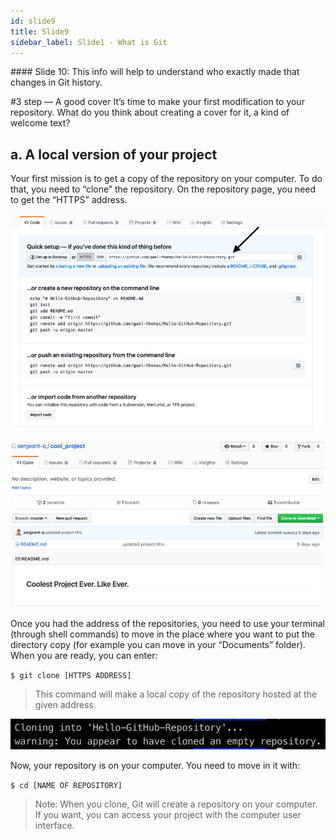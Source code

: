 ```yaml
---
id: slide9
title: Slide9
sidebar_label: Slide1 - What is Git
---
```


﻿#### Slide 10: This info will help to understand who exactly made that changes in Git history.

#3 step — A good cover
It’s time to make your first modification to your repository. What do you think about creating a cover for it, a kind of welcome text?

## a. A local version of your project

Your first mission is to get a copy of the repository on your computer. To do that, you need to “clone” the repository. On the repository page, you need to get the “HTTPS” address.


![xxx](https://github.com/ChickenKyiv/awesome-git-article/blob/master/img/b-07-empty-repository.png)

![xxx](https://github.com/ChickenKyiv/awesome-git-article/blob/master/img/04-github-empty-repository.png)

<!-- Repository page with “HTTPS” address -->

Once you had the address of the repositories, you need to use your terminal (through shell commands) to move in the place where you want to put the directory copy (for example you can move in your “Documents” folder). When you are ready, you can enter:

`$ git clone [HTTPS ADDRESS]`

> This command will make a local copy of the repository hosted at the given address.


![xxx](https://github.com/ChickenKyiv/awesome-git-article/blob/master/img/b-08-done-clone-cli.png)
<!-- Output message of “git clone” command -->

Now, your repository is on your computer. You need to move in it with:

`$ cd [NAME OF REPOSITORY]`

> Note: When you clone, Git will create a repository on your computer. If you want, you can access your project with the computer user interface.
